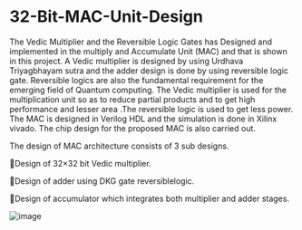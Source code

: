# 32-Bit-MAC-Unit-Design

The Vedic Multiplier and the Reversible Logic Gates has Designed and implemented in the multiply and Accumulate Unit (MAC) and that is shown in this project. A Vedic multiplier is designed by using Urdhava Triyagbhayam sutra and the adder design is done by using reversible logic gate. Reversible logics are also the fundamental requirement for the emerging field of Quantum computing. The Vedic multiplier is used for the multiplication unit so as to reduce partial products and to get high performance and lesser area .The reversible logic is used to get less power. The MAC is designed in Verilog HDL and the simulation is done in Xilinx vivado. The chip design for the proposed MAC is also carried out.

The design of MAC architecture consists of 3 sub designs.

🔸Design of 32×32 bit Vedic multiplier.

🔸Design of adder using DKG gate reversiblelogic.

🔸Design of accumulator which integrates both multiplier and adder stages.

![image](https://github.com/KishorKumar0/32-Bit-MAC-Unit-Design/assets/144250655/2b76b466-6b9a-4a07-9b18-38dfd4564eeb) 
